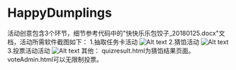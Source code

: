 # HappyDumplings
活动创意包含3个环节，细节参考代码中的"快快乐乐包饺子_20180125.docx"文档，活动所需软件截图如下：
1.抽取任务卡活动
![Alt text](./activity-1.png?raw=true "Screenshot")
2.猜馅活动
![Alt text](./activity-2.png?raw=true "Screenshot")
3.投票活动活动
![Alt text](./activity-3.png?raw=true "Screenshot")
其他：
quizresult.html为猜馅结果页面。
voteAdmin.html可以无限制投票。